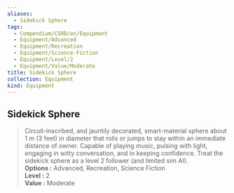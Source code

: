 ```yaml
---
aliases:
  - Sidekick Sphere
tags:
  - Compendium/CSRD/en/Equipment
  - Equipment/Advanced
  - Equipment/Recreation
  - Equipment/Science-Fiction
  - Equipment/Level/2
  - Equipment/Value/Moderate
title: Sidekick Sphere
collection: Equipment
kind: Equipment
---
```

## Sidekick Sphere  
  
>Circuit-inscribed, and jauntily decorated, smart-material sphere about 1 m (3 feet) in diameter that rolls or jumps to stay within an immediate distance of owner. Capable of playing music, pulsing with light, engaging in witty conversation, and in keeping confidence. Treat the sidekick sphere as a level 2 follower (and limited sim AI).  
> **Options :** Advanced, Recreation, Science Fiction  
> **Level :** 2  
> **Value :** Moderate